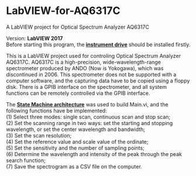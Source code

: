 # LabVIEW-for-AQ6317C
A LabVIEW project for Optical Spectrum Analyzer AQ6317C

Version: <strong>LabVIEW 2017</strong><Br>
Before starting this program, the <a href="http://sine.ni.com/apps/utf8/niid_web_display.download_page?p_id_guid=192BC15B39DB2023E05400144FFA2D85"><strong>instrument drive</strong></a> should be installed firstly.<br>

This is a LabVIEW project used for controling Optical Spectrum Analyzer AQ6317C.
AQ6317C is a high-precision, wide-wavelength-range spectrometer produced by ANDO (Now is Yokogawa), which was discontinued in 2006.
This spectrometer does not be supported with a computer software, and the capturing data have to be copied using a floppy disk.
There is a GPIB interface on the spectrometer, and all system functions can be remotely controlled via the GPIB interface.<br>
  
The <a href="https://www.ni.com/zh-cn/support/documentation/supplemental/16/simple-state-machine-template-documentation.html"><strong>State Machine architecture</strong></a> was used to build Main.vi, and the following functions have be implemented:<br>
(1) Select three modes: single scan, continuous scan and stop scan;<br>
(2) Set the scanning range in two ways: set the starting and stopping wavelength, or set the center wavelength and bandwidth;<br>
(3) Set the scan resolution;<br>
(4) Set the reference value and scale value of the ordinate;<br>
(5) Set the sensitivity and the number of sampling points;<br>
(6) Determine the wavelength and intensity of the peak through the peak search function;<br>
(7) Save the spectrogram as a CSV file on the computer.<br>
